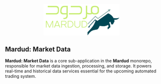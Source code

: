 <p align="center">
  <img src="./assets/logo.png" alt="Mardud Logo" width="250">
</p>

## Mardud: Market Data

**Mardud: Market Data** is a core sub-application in the **Mardud** monorepo, responsible for market data ingestion, processing, and storage. It powers real-time and historical data services essential for the upcoming automated trading system.
